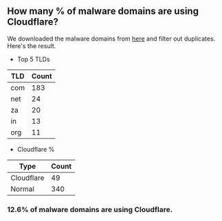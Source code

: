 ## How many % of malware domains are using Cloudflare?


We downloaded the malware domains from [here](https://urlhaus.abuse.ch) and filter out duplicates.
Here's the result.


[//]: # (start replacement)


- Top 5 TLDs

| TLD | Count |
| --- | --- |
| com | 183 |
| net | 24 |
| za | 20 |
| in | 13 |
| org | 11 |


- Cloudflare %

| Type | Count |
| --- | --- |
| Cloudflare | 49 |
| Normal | 340 |


### 12.6% of malware domains are using Cloudflare.